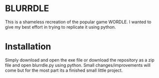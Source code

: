 # BLURRDLE
This is a shameless recreation of the popular game WORDLE.
I wanted to give my best effort in trying to replicate it using python.

# Installation
Simply download and open the exe file or download the repository as a zip file and open blurrdle.py using python.
Small changes/improvements will come but for the most part its a finished small little project.
